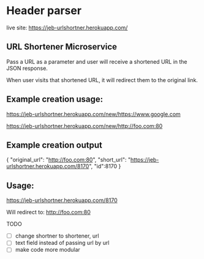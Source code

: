 # Header parser

live site: https://jeb-urlshortner.herokuapp.com/

## URL Shortener Microservice

Pass a URL as a parameter and user will receive a shortened URL in the JSON response.

When user visits that shortened URL, it will redirect them to the original link.

## Example creation usage:

https://jeb-urlshortner.herokuapp.com/new/https://www.google.com

https://jeb-urlshortner.herokuapp.com/new/http://foo.com:80

## Example creation output

{
  "original_url": "http://foo.com:80",
  "short_url": "https://jeb-urlshortner.herokuapp.com/8170",
  "id":8170
}

## Usage:

https://jeb-urlshortner.herokuapp.com/8170

Will redirect to:
http://foo.com:80

TODO
- [ ] change shortner to shortener, url
- [ ] text field instead of passing url by url
- [ ] make code more modular
